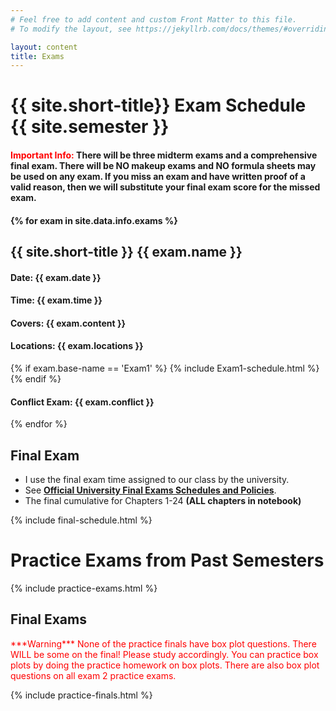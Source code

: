 ```yaml
---
# Feel free to add content and custom Front Matter to this file.
# To modify the layout, see https://jekyllrb.com/docs/themes/#overriding-theme-defaults

layout: content
title: Exams
---
```


<h1>{{ site.short-title}} Exam Schedule {{ site.semester }}</h1>
<h4><b style="color:red;">Important Info:</b> There will be three midterm exams and a comprehensive final exam. There will be NO makeup exams and NO formula sheets may be used on any exam. If you miss an exam and have written proof of a valid reason, then we will substitute your final exam score for the missed exam.<h4>

{% for exam in site.data.info.exams %}
<h2>{{ site.short-title }} {{ exam.name }}</h2>
<h4><b>Date: {{ exam.date }}</b></h4>
<h4><b>Time: {{ exam.time }}</b></h4>
<h4><b>Covers: {{ exam.content }}</b></h4>
<h4><b>Locations: {{ exam.locations }}</b></h4>
{% if exam.base-name == 'Exam1' %}
{% include Exam1-schedule.html %}
{% endif %}
<h4><b>Conflict Exam: {{ exam.conflict }}</b></h4>
{% endfor %}

<h2>Final Exam</h2>
<ul>
<li>
 I use the final exam time assigned to our class by the university.<br>
</li>
<li>
See <b><a href="{{ site.data.info.uiucfinals }}" target="\_blank">Official University Final Exams Schedules and Policies</a></b>.<br>
</li>
<li>
The final cumulative for Chapters 1-24 <b>(ALL chapters in notebook)</b><br>
</li>
</ul>

{% include final-schedule.html %}

<h1>Practice Exams from Past Semesters</h1>

{% include practice-exams.html %}

<h2>Final Exams</h2>
<p style="color:red;">***Warning***
None of the practice finals have box plot questions.
There WILL be some on the final! Please study accordingly.
You can practice box plots by doing the practice homework on box plots.
There are also box plot questions on all exam 2 practice exams.</p>

{% include practice-finals.html %}
